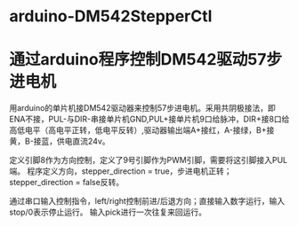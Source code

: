 # arduino-DM542StepperCtl
# 通过arduino程序控制DM542驱动57步进电机

用arduino的单片机接DM542驱动器来控制57步进电机。采用共阴极接法，即ENA不接，PUL-与DIR-串接单片机GND,PUL+接单片机9口给脉冲，DIR+接8口给高低电平（高电平正转，低电平反转）,驱动器输出端A+接红，A-接绿，B+接黄，B-接蓝，供电直流24v。

定义引脚8作为方向控制，定义了9号引脚作为PWM引脚，需要将这引脚接入PUL端。
程序定义方向，stepper_direction = true，步进电机正转；stepper_direction = false反转。

通过串口输入控制指令，left/right控制前进/后退方向；直接输入数字运行，输入stop/0表示停止运行。
输入pick进行一次往复来回运行。

